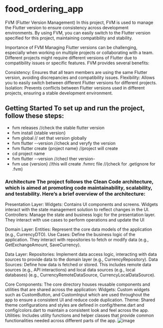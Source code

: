 # food_ordering_app



FVM (Flutter Version Management) In this project, FVM is used to manage the Flutter version to ensure consistency across development environments. By using FVM, you can easily switch to the Flutter version specified for this project, maintaining compatibility and stability.

Importance of FVM Managing Flutter versions can be challenging, especially when working on multiple projects or collaborating with a team. Different projects might require different versions of Flutter due to compatibility issues or specific features. FVM provides several benefits:

Consistency: Ensures that all team members are using the same Flutter version, avoiding discrepancies and compatibility issues. Flexibility: Allows you to easily switch between different Flutter versions for different projects. Isolation: Prevents conflicts between Flutter versions used in different projects, ensuring a stable development environment.

## Getting Started To set up and run the project, follow these steps:

- fvm releases //check the stable flutter version
- fvm install {stable version}
- fvm global // set that version globally
- fvm flutter --version //check and veryfy the version
- fvm flutter create {project name} //project will create
- cd project name
- fvm flutter --version //checl ther version-
- fvm use {version} //this will create .fvmrc file
//(check for .getignore for .fvm)

### Architecture The project follows the Clean Code architecture, which is aimed at promoting code maintainability, scalability, and testability. Here’s a brief overview of the architecture:

Presentation Layer: Widgets: Contains UI components and screens. Widgets interact with the state management solution to reflect changes in the UI. Controllers: Manage the state and business logic for the presentation layer. They interact with use cases to perform operations and update the UI

Domain Layer: Entities: Represent the core data models of the application (e.g., CurrencyDTO). Use Cases: Define the business logic of the application. They interact with repositories to fetch or modify data (e.g., GetExchangeAmount, SaveCurrency).

Data Layer: Repositories: Implement data access logic, interacting with data sources to provide data to the domain layer (e.g., CurrencyRepository). Data Sources: Define how data is fetched or stored. This includes remote data sources (e.g., API interactions) and local data sources (e.g., local databases) (e.g., CurrencyRemoteDataSource, CurrencyLocalDataSource).

Core Components: The core directory houses reusable components and utilities that are shared across the application: Widgets: Custom widgets such as CustomButton, and CustomInput which are used throughout the app to ensure a consistent UI and reduce code duplication. 
Theme: Shared theme configurations and styles are defined in config/theme.dart and config/colors.dart to maintain a consistent look and feel across the app. Utilities: Includes utility functions and helper classes that provide common functionalities needed across different parts of the app.
![image](https://github.com/user-attachments/assets/5433775c-d34a-453a-9458-4e4d45293743)
